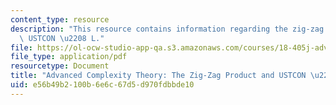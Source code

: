 ```yaml
---
content_type: resource
description: "This resource contains information regarding the zig-zag product and\
  \ USTCON \u2208 L."
file: https://ol-ocw-studio-app-qa.s3.amazonaws.com/courses/18-405j-advanced-complexity-theory-spring-2016/e56b49b2100b6e6c67d5d970fdbbde10_MIT18_405JS16_Zig-Zag.pdf
file_type: application/pdf
resourcetype: Document
title: "Advanced Complexity Theory: The Zig-Zag Product and USTCON \u2208 L"
uid: e56b49b2-100b-6e6c-67d5-d970fdbbde10
---
```

